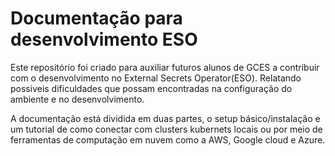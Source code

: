 # Documentação para desenvolvimento ESO

Este repositório foi criado para auxiliar futuros alunos de GCES a contribuir com o desenvolvimento no External Secrets Operator(ESO). Relatando possiveis dificuldades que possam encontradas na configuração do ambiente e no desenvolvimento.

A documentação está dividida em duas partes, o setup básico/instalação e um tutorial de como conectar com clusters kubernets locais ou por meio de ferramentas de computação em nuvem como a AWS, Google cloud e Azure.